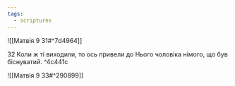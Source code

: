```yaml
---
tags:
  - scriptures
---
```


![[Матвія 9 31#^7d4964]]

32 Коли ж ті виходили, то ось привели до Нього чоловіка німого, що був біснуватий. ^4c441c

![[Матвія 9 33#^290899]]